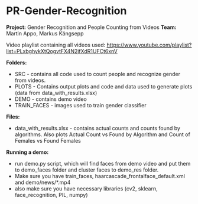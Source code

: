 # PR-Gender-Recognition

<b>Project:</b> Gender Recognition and People Counting from Videos
<b>Team:</b> Martin Appo, Markus Kängsepp

Video playlist containing all videos used: https://www.youtube.com/playlist?list=PLxbghykXtQogvtFX4N2jfXdR1UFCt6xnV


<b>Folders:</b>
- SRC - contains all code used to count people and recognize gender from videos.
- PLOTS - Contains output plots and code and data used to generate plots (data from data_with_results.xlsx)
- DEMO - contains demo video
- TRAIN_FACES - images used to train gender classifier

<b>Files:</b>
- data_with_results.xlsx - contains actual counts and counts found by algorithms. Also plots Actual Count vs Found by Algorithm and Count of Females vs Found Females


<b>Running a demo: </b>
- run demo.py script, which will find faces from demo video and put them to demo_faces folder and cluster faces to demo_res folder.
- Make sure you have train_faces, haarcascade_frontalface_default.xml and demo/news/*.mp4
- also make sure you have necessary libraries (cv2, sklearn, face_recognition, PIL, numpy)
